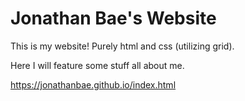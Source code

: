 # Jonathan Bae's Website

This is my website! Purely html and css (utilizing grid).

Here I will feature some stuff all about me.

https://jonathanbae.github.io/index.html
